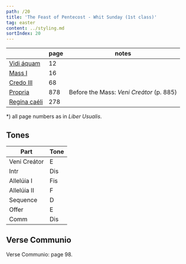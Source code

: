 ```yaml
---
path: /20
title: 'The Feast of Pentecost - Whit Sunday (1st class)'
tag: easter
content: ../styling.md
sortIndex: 20
---
```


|   | page | notes   |
|---|---|---|
| [Vidi áquam](/pdf/vidi-aquam.pdf) | 12 ||
| [Mass I](/pdf/i.pdf) | 16 ||
| [Credo III](/pdf/credo-iii.pdf) | 68 ||
| [Propria](/pdf/pentecost-whit-sunday.pdf)  | 878 | Before the Mass: _Veni Creátor_ (p. 885) |
| [Regína caéli](/pdf/ave-regina-caelorum.pdf)  | 278  ||

*) all page numbers as in _Liber Usualis_.

## Tones

| Part  | Tone |
|---|---|
| Veni Creátor | E |
| Intr | Dis |
| Allelúia I | Fis |
| Allelúia II | F |
| Sequence | D |
| Offer | E |
| Comm | Dis |

## Verse Communio
Verse Communio: page 98.
